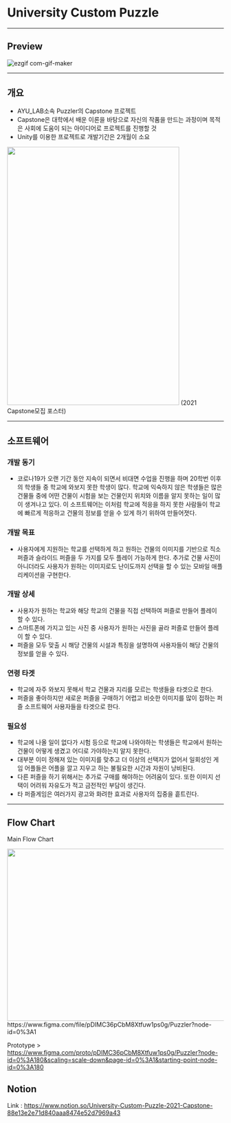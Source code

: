 # University Custom Puzzle

---

## Preview  
![ezgif com-gif-maker](https://user-images.githubusercontent.com/86705754/186277448-df1f34d8-f6ad-443c-8503-a809728ff744.gif)

---  

## 개요
- AYU_LAB소속 Puzzler의 Capstone 프로젝트  
- Capstone은 대학에서 배운 이론을 바탕으로 자신의 작품을 만드는 과정이며 목적은 사회에 도움이 되는 아이디어로 프로젝트를 진행할 것  
- Unity를 이용한 프로젝트로 개발기간은 2개월이 소요  
<img src="https://user-images.githubusercontent.com/86705754/177459843-a7c639d7-11d9-44ff-9915-92a41d9f8527.jpg" width="400" height="600"/>  
  (2021 Capstone모집 포스터)  

---
## 소프트웨어  
 ### 개발 동기  
 - 코로나19가 오랜 기간 동안 지속이 되면서 비대면 수업을 진행을 하며 20학번 이후의 학생들 중 학교에 와보지 못한 학생이 많다. 학교에 익숙하지 않은 학생들은 많은 건물들 중에 어떤 건물이 시험을 보는 건물인지 위치와 이름을 알지 못하는 일이 많이 생겨나고 있다. 이 소프트웨어는 이처럼 학교에 적응을 하지 못한 사람들이 학교에 빠르게 적응하고 건물의 정보를 얻을 수 있게 하기 위하여 만들어졋다.  
 
 ### 개발 목표  
 - 사용자에게 지원하는 학교를 선택하게 하고 원하는 건물의 이미지를 기반으로 직소 퍼즐과 슬라이드 퍼즐을 두 가지를 모두 플레이 가능하게 한다. 추가로 건물 사진이 아니더라도 사용자가 원하는 이미지로도 난이도까지 선택을 할 수 있는 모바일 애플리케이션을 구현한다.  
 
 ### 개발 상세  
 - 사용자가 원하는 학교와 해당 학교의 건물을 직접 선택하여 퍼즐로 만들어 플레이 할 수 있다.  
 - 스마트폰에 가지고 있는 사진 중 사용자가 원하는 사진을 골라 퍼즐로 만들어 플레이 할 수 있다.  
 - 퍼즐을 모두 맞출 시 해당 건물의 시설과 특징을 설명하여 사용자들이 해당 건물의 정보를 얻을 수 있다.  
 
 ### 연령 타겟
 - 학교에 자주 와보지 못해서 학교 건물과 지리를 모르는 학생들을 타겟으로 한다.  
 - 퍼즐을 좋아하지만 새로운 퍼즐을 구매하기 어렵고 비슷한 이미지를 많이 접하는 퍼즐 소프트웨어 사용자들을 타겟으로 한다.  
 
 ### 필요성  
 - 학교에 나올 일이 없다가 시험 등으로 학교에 나와야하는 학생들은 학교에서 원하는 건물이 어떻게 생겼고 어디로 가야하는지 알지 못한다.  
 - 대부분 이미 정해져 있는 이미지를 맞추고 더 이상의 선택지가 없어서 일회성인 게임 어플들은 어플을 깔고 지우고 하는 불필요한 시간과 자원이 낭비된다.  
 - 다른 퍼즐을 하기 위해서는 추가로 구매를 해야하는 어려움이 있다. 또한 이미지 선택이 어려워 자유도가 적고 금전적인 부담이 생긴다.  
 - 타 퍼즐게임은 여러가지 광고와 화려한 효과로 사용자의 집중을 흩트린다.  

---  

## Flow Chart  
Main Flow Chart  

<img src="https://user-images.githubusercontent.com/86705754/178398860-cfb8b98e-fd18-4a66-a476-738f6fdc55a0.png" width="800" height="400"/>
https://www.figma.com/file/pDIMC36pCbM8Xtfuw1ps0g/Puzzler?node-id=0%3A1  
   
   
  
Prototype > https://www.figma.com/proto/pDIMC36pCbM8Xtfuw1ps0g/Puzzler?node-id=0%3A180&scaling=scale-down&page-id=0%3A1&starting-point-node-id=0%3A180  


## Notion

Link : https://www.notion.so/University-Custom-Puzzle-2021-Capstone-88e13e2e71d840aaa8474e52d7969a43
